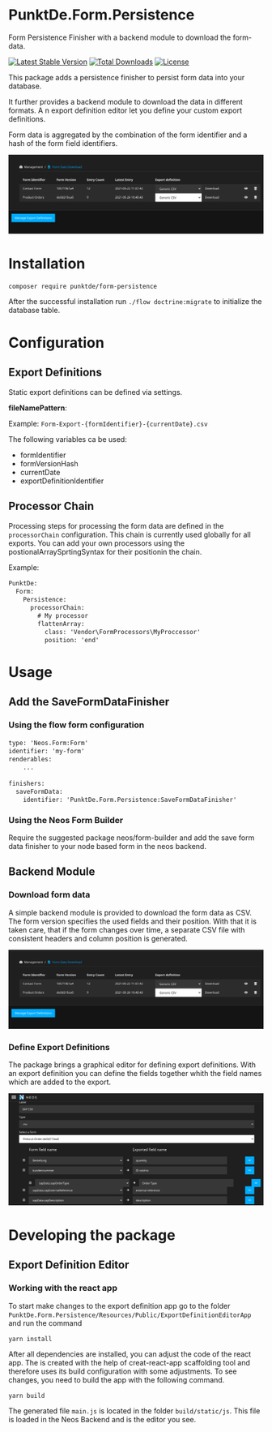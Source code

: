 # PunktDe.Form.Persistence

Form Persistence Finisher with a backend module to download the form-data.

[![Latest Stable Version](https://poser.pugx.org/punktDe/form-persistence/v/stable)](https://packagist.org/packages/punktDe/form-persistence) [![Total Downloads](https://poser.pugx.org/punktDe/form-persistence/downloads)](https://packagist.org/packages/punktDe/form-persistence) [![License](https://poser.pugx.org/punktDe/form-persistence/license)](https://packagist.org/packages/punktDe/form-persistence)

This package adds a persistence finisher to persist form data into your database. 

It further provides a backend module to download the data in different formats. A n export definition editor let you define your custom export definitions.

Form data is aggregated by the combination of the form identifier and a hash of the form field identifiers.

![Backend Module](Documentation/BackendModule.png)

# Installation
```
composer require punktde/form-persistence
```

After the successful installation run `./flow doctrine:migrate` to initialize the database table.

# Configuration
## Export Definitions

Static export definitions can be defined via settings.

**fileNamePattern**: 

Example: `Form-Export-{formIdentifier}-{currentDate}.csv`

The following variables ca be used: 

* formIdentifier
* formVersionHash
* currentDate
* exportDefinitionIdentifier

## Processor Chain

Processing steps for processing the form data are defined in the `processorChain` configuration. This chain is currently used globally for all exports. You can add your own processors using the postionalArraySprtingSyntax for their positionin the chain.

Example: 

	PunktDe:
	  Form:
	    Persistence:
	      processorChain:
	        # My processor
	        flattenArray:
	          class: 'Vendor\FormProcessors\MyProccessor'
	          position: 'end'

# Usage
## Add the SaveFormDataFinisher
### Using the flow form configuration

```
type: 'Neos.Form:Form'
identifier: 'my-form'
renderables:
    ...

finishers:
  saveFormData:
    identifier: 'PunktDe.Form.Persistence:SaveFormDataFinisher'
```

### Using the Neos Form Builder
Require the suggested package neos/form-builder and add the save form data finisher to your node based form in the neos backend.

## Backend Module

### Download form data

A simple backend module is provided to download the form data as CSV. The form version specifies the used fields and their position. 
With that it is taken care, that if the form changes over time, a separate CSV file with consistent headers and column position is generated. 

![Backend Module](Documentation/BackendModule.png)

### Define Export Definitions

The package brings a graphical editor for defining export definitions. With an export definition you can define the fields together whith the field names which are added to the export.

![Backend Module](Documentation/ExportDefinitionEditor.png)

# Developing the package

## Export Definition Editor

### Working with the react app

To start make changes to the export definition app go to the folder `PunktDe.Form.Persistence/Resources/Public/ExportDefinitionEditorApp`
and run the command

```
yarn install
```

After all dependencies are installed, you can adjust the code of the react app. 
The is created with the help of creat-react-app scaffolding tool and therefore uses its build configuration with some adjustments.
To see changes, you need to build the app with the following command.

```
yarn build
```

The generated file `main.js` is located in the folder `build/static/js`.
This file is loaded in the Neos Backend and is the editor you see.
